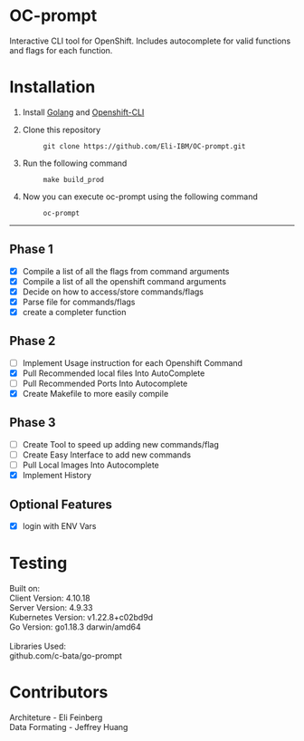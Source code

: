 # OC-prompt
Interactive CLI tool for OpenShift. Includes autocomplete for valid functions and flags for each function.

# Installation 

1. Install [Golang](https://go.dev/doc/install) and [Openshift-CLI](https://docs.openshift.com/container-platform/4.8/cli_reference/openshift_cli/getting-started-cli.html)
2. Clone this repository 

            git clone https://github.com/Eli-IBM/OC-prompt.git
3. Run the following command
   
            make build_prod
4. Now you can execute oc-prompt using the following command

            oc-prompt
----------------

## Phase 1 
- [x] Compile a list of all the flags from command arguments
- [x] Compile a list of all the openshift command arguments
- [x] Decide on how to access/store commands/flags
- [x] Parse file for commands/flags 
- [x] create a completer function
## Phase 2
- [ ] Implement Usage instruction for each Openshift Command
- [x] Pull Recommended local files Into AutoComplete
- [ ] Pull Recommended Ports Into Autocomplete
- [x] Create Makefile to more easily compile

## Phase 3
- [ ] Create Tool to speed up adding new commands/flag
- [ ] Create Easy Interface to add new commands
- [ ] Pull Local Images Into Autocomplete
- [x] Implement History

## Optional Features
- [x] login with ENV Vars

# Testing
Built on: <br />
            Client Version: 4.10.18 <br />
            Server Version: 4.9.33 <br />
            Kubernetes Version: v1.22.8+c02bd9d <br />
            Go Version: go1.18.3 darwin/amd64 <br />
<br />
Libraries Used: <br />
        github.com/c-bata/go-prompt

# Contributors
Architeture - Eli Feinberg <br />
Data Formating - Jeffrey Huang <br />